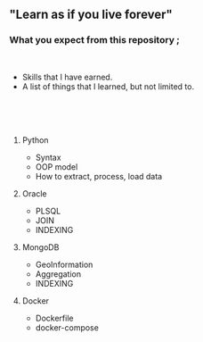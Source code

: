 ## "Learn as if you live forever" 

### What you expect from this repository ;
<br>

- Skills that I have earned.
- A list of things that I learned, but not limited to.
<br>
  <br>
  <br>
  



1) Python
    - Syntax
    - OOP model
    - How to extract, process, load data
  
2) Oracle
    - PLSQL 
    - JOIN
    - INDEXING
  
3) MongoDB
    - GeoInformation
    - Aggregation
    - INDEXING
    
4) Docker
    - Dockerfile
    - docker-compose